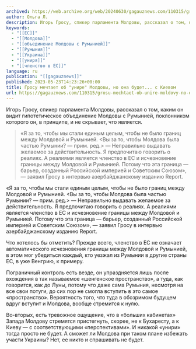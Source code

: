 ```yaml
---
archived: https://web.archive.org/web/20240630/gagauznews.com/110315/grosu-mechtaet-ob-unire-moldovy-no-ona-budet-s-kievom.html
author: Ольга Л.
description: Игорь Гросу, спикер парламента Молдовы, рассказал о том, каким он видит гипотетическое объединение Молдовы с Румынией, поклонником которого он, в принципе, и не скрывает, что является. «Я за то, чтобы мы стали единым целым, чтобы не было границ между Молдовой и Румынией. <Вы за то, чтобы Молдова была частью Румынии? — прим. ред.> — Неправильно выдавать желаемое за действительность. Я предпочитаю говорить о реалиях. А реалиями является членство в ЕС и исчезновение границы между Молдовой и Румынией. Потому что эта граница — барьер, созданный Российской империей и Советским Союзом», — заявил Гросу в интервью азербайджанскому изданию Report. Что хотелось бы […]
keywords:
  - "[[ЕС]]"
  - "[[Молдова]]"
  - "[[объединение Молдовы с Румынией]]"
  - "[[Румыния]]"
  - "[[Украина]]"
  - "[[униря]]"
  - "[[членство в ЕС]]"
language: ru
publication: "[[gagauznews]]"
published: 2023-05-23T14:23:26+00:00
title: Гросу мечтает об "унире" Молдовы, но она будет... с Киевом
url: https://gagauznews.com/110315/grosu-mechtaet-ob-unire-moldovy-no-ona-budet-s-kievom.html
---
```


Игорь Гросу, спикер парламента Молдовы, рассказал о том, каким он видит гипотетическое объединение Молдовы с Румынией, поклонником которого он, в принципе, и не скрывает, что является.

> «Я за то, чтобы мы стали единым целым, чтобы не было границ между Молдовой и Румынией. <Вы за то, чтобы Молдова была частью Румынии? — прим. ред.> — Неправильно выдавать желаемое за действительность. Я предпочитаю говорить о реалиях. А реалиями является членство в ЕС и исчезновение границы между Молдовой и Румынией. Потому что эта граница — барьер, созданный Российской империей и Советским Союзом», — заявил Гросу в интервью азербайджанскому изданию Report.

«Я за то, чтобы мы стали единым целым, чтобы не было границ между Молдовой и Румынией. <Вы за то, чтобы Молдова была частью Румынии? — прим. ред.> — Неправильно выдавать желаемое за действительность. Я предпочитаю говорить о реалиях. А реалиями является членство в ЕС и исчезновение границы между Молдовой и Румынией. Потому что эта граница — барьер, созданный Российской империей и Советским Союзом», — заявил Гросу в интервью азербайджанскому изданию Report.

Что хотелось бы отметить? Прежде всего, членство в ЕС не означает автоматического исчезновения границы между Молдовой и Румынией, в этом мог убедиться каждый, кто уезжал из Румынии в другие страны ЕС, в уже Венгрию, к примеру.

Пограничный контроль есть везде, он упраздняется лишь после вхождения в так называемое «шенгенское пространство», а туда, как говорится, как до Луны, потому что даже сама Румыния, несмотря на все свои потуги, до сих пор не смогла вступить в это самое «пространство». Вероятность того, что туда в обозримом будущем вдруг вступит и Молдова, вообще стремится к нулю.

Во-вторых, есть тревожное ощущение, что в «больших кабинетах» Запада Молдову стремятся пристегнуть, скорее, не к Бухаресту, а к Киеву — с соответствующими «перспективами». И никакой «унири» тогда просто не будет. А сможет ли Молдова при таком плане избежать участи Украины? Нет, ее никто и спрашивать не будет.